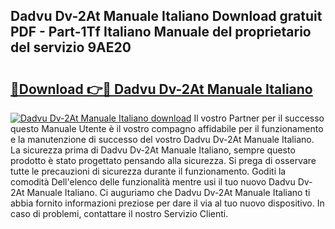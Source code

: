 ## Dadvu Dv-2At Manuale Italiano Download gratuit PDF - Part-1Tf Italiano Manuale del proprietario del servizio 9AE20

# <h2><a href="http://dfbeci.blite.top/?on=Dadvu+Dv-2At+Manuale+Italiano">🔗Download 👉🔴 Dadvu Dv-2At Manuale Italiano</a></h2>

[![Dadvu Dv-2At Manuale Italiano download](https://i.imgur.com/lujVjoI.png)](http://dfbeci.blite.top/?on=Dadvu+Dv-2At+Manuale+Italiano)
Il vostro Partner per il successo questo Manuale Utente è il vostro compagno affidabile per il funzionamento e la manutenzione di successo del vostro Dadvu Dv-2At Manuale Italiano. La sicurezza prima di Dadvu Dv-2At Manuale Italiano, sempre questo prodotto è stato progettato pensando alla sicurezza. Si prega di osservare tutte le precauzioni di sicurezza durante il funzionamento. Goditi la comodità Dell'elenco delle funzionalità mentre usi il tuo nuovo Dadvu Dv-2At Manuale Italiano. Ci auguriamo che Dadvu Dv-2At Manuale Italiano ti abbia fornito informazioni preziose per dare il via al tuo nuovo dispositivo. In caso di problemi, contattare il nostro Servizio Clienti.
